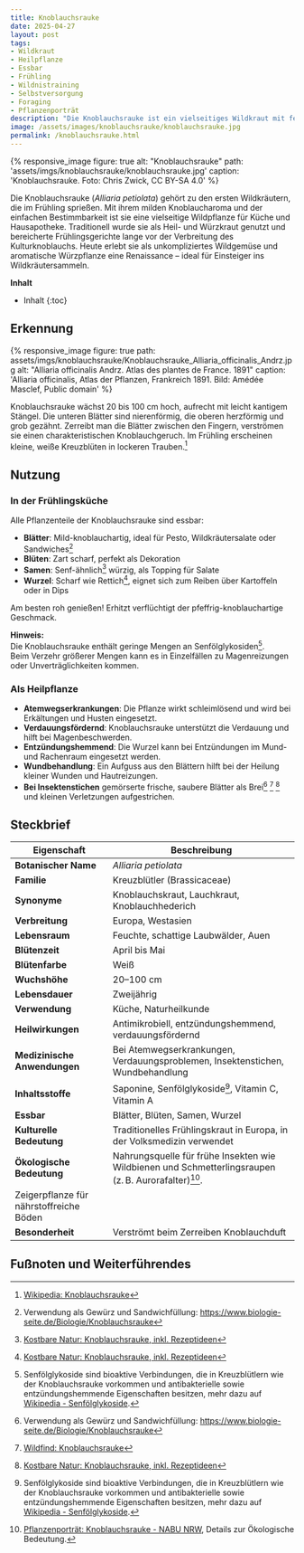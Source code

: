 ```yaml
---
title: Knoblauchsrauke
date: 2025-04-27
layout: post
tags:
- Wildkraut
- Heilpflanze
- Essbar
- Frühling
- Wildnistraining
- Selbstversorgung
- Foraging
- Pflanzenporträt
description: "Die Knoblauchsrauke ist ein vielseitiges Wildkraut mit feinem Knoblauchgeschmack. Erfahre alles über Erkennung, Nutzung in der Küche und Heilwirkung."
image: /assets/images/knoblauchsrauke/knoblauchsrauke.jpg
permalink: /knoblauchsrauke.html
---
```

{% responsive_image figure: true 
alt: "Knoblauchsrauke"
path: 'assets/imgs/knoblauchsrauke/knoblauchsrauke.jpg'
caption: 'Knoblauchsrauke. Foto: Chris Zwick, CC BY-SA 4.0' %}

Die Knoblauchsrauke (*Alliaria petiolata*) 
gehört zu den ersten Wildkräutern, die im Frühling sprießen.
Mit ihrem milden Knoblaucharoma und der einfachen Bestimmbarkeit 
ist sie eine vielseitige Wildpflanze für Küche und Hausapotheke.
Traditionell wurde sie als Heil- und Würzkraut genutzt 
und bereicherte Frühlingsgerichte lange vor der Verbreitung des Kulturknoblauchs.
Heute erlebt sie als unkompliziertes Wildgemüse und aromatische Würzpflanze 
eine Renaissance – ideal für Einsteiger ins Wildkräutersammeln.

**Inhalt**
* Inhalt
{:toc}

## Erkennung

{% responsive_image figure: true 
path: assets/imgs/knoblauchsrauke/Knoblauchsrauke_Alliaria_officinalis_Andrz.jpg
alt: "Alliaria officinalis Andrz. Atlas des plantes de France. 1891"
caption: 'Alliaria officinalis, Atlas der Pflanzen, Frankreich 1891. 
Bild: Amédée Masclef, Public domain' %}

Knoblauchsrauke wächst 20 bis 100 cm hoch, aufrecht mit leicht kantigem Stängel.
Die unteren Blätter sind nierenförmig, die oberen herzförmig und grob gezähnt.
Zerreibt man die Blätter zwischen den Fingern, verströmen sie einen charakteristischen Knoblauchgeruch.
Im Frühling erscheinen kleine, weiße Kreuzblüten in lockeren Trauben.[^wiki]

## Nutzung 

###  In der Frühlingsküche

Alle Pflanzenteile der Knoblauchsrauke sind essbar:

- **Blätter**: Mild-knoblauchartig, ideal für Pesto, Wildkräutersalate 
oder Sandwiches[^biologieseite]
- **Blüten**: Zart scharf, perfekt als Dekoration
- **Samen**: Senf-ähnlich[^kostbarenatur] würzig, als Topping für Salate
- **Wurzel**: Scharf wie Rettich[^kostbarenatur], 
eignet sich zum Reiben über Kartoffeln oder in Dips

Am besten roh genießen! Erhitzt verflüchtigt der pfeffrig-knoblauchartige Geschmack.

**Hinweis:**  
Die Knoblauchsrauke enthält geringe Mengen an Senfölglykosiden[^senfoelglykoside].  
Beim Verzehr größerer Mengen kann es in Einzelfällen zu Magenreizungen 
oder Unverträglichkeiten kommen.


### Als Heilpflanze

- **Atemwegserkrankungen**: Die Pflanze wirkt schleimlösend und wird bei Erkältungen und Husten eingesetzt.
- **Verdauungsfördernd**: Knoblauchsrauke unterstützt die Verdauung und hilft bei Magenbeschwerden.
- **Entzündungshemmend**: Die Wurzel kann bei Entzündungen im Mund- und Rachenraum eingesetzt werden.
- **Wundbehandlung**: Ein Aufguss aus den Blättern hilft bei der Heilung kleiner Wunden und Hautreizungen.
- **Bei Insektenstichen** gemörserte frische, saubere Blätter als Brei[^biologieseite] [^wildfind] [^kostbarenatur]
und kleinen Verletzungen aufgestrichen.

## Steckbrief

| **Eigenschaft**           | **Beschreibung**                                           |
|---------------------------|------------------------------------------------------------|
| **Botanischer Name**      | *Alliaria petiolata*                                       |
| **Familie**               | Kreuzblütler (Brassicaceae)                                |
| **Synonyme**              | Knoblauchskraut, Lauchkraut, Knoblauchhederich             |
| **Verbreitung**           | Europa, Westasien                                          |
| **Lebensraum**            | Feuchte, schattige Laubwälder, Auen                        |
| **Blütenzeit**            | April bis Mai                                              |
| **Blütenfarbe**           | Weiß                                                       |
| **Wuchshöhe**             | 20–100 cm                                                  |
| **Lebensdauer**           | Zweijährig                                                 |
| **Verwendung**            | Küche, Naturheilkunde                                      |
| **Heilwirkungen**         | Antimikrobiell, entzündungshemmend, verdauungsfördernd     |
| **Medizinische Anwendungen** | Bei Atemwegserkrankungen, Verdauungsproblemen, Insektenstichen, Wundbehandlung |
| **Inhaltsstoffe**         | Saponine, Senfölglykoside[^senfoelglykoside], Vitamin C, Vitamin A            |
| **Essbar**                | Blätter, Blüten, Samen, Wurzel                             |
| **Kulturelle Bedeutung**  | Traditionelles Frühlingskraut in Europa, in der Volksmedizin verwendet |
| **Ökologische Bedeutung** | Nahrungsquelle für frühe Insekten wie Wildbienen und Schmetterlingsraupen (z. B. Aurorafalter)[^nabu].
 Zeigerpflanze für nährstoffreiche Böden |
| **Besonderheit**          | Verströmt beim Zerreiben Knoblauchduft                     |

## Fußnoten und Weiterführendes

[^wiki]: [Wikipedia: Knoblauchsrauke](https://de.wikipedia.org/wiki/Knoblauchsrauke)
[^kostbarenatur]: [Kostbare Natur: Knoblauchsrauke, inkl. Rezeptideen](https://www.kostbarenatur.net/pflanzen/knoblauchsrauke/) 
[^wildfind]: [Wildfind: Knoblauchsrauke](https://wildfind.com/pflanzen/knoblauchsrauke)
[^biologieseite]: Verwendung als Gewürz und Sandwichfüllung: <https://www.biologie-seite.de/Biologie/Knoblauchsrauke>
[^nabu]: [Pflanzenporträt: Knoblauchsrauke - NABU NRW](https://nrw.nabu.de/tiere-und-pflanzen/aktionen-und-projekte/zeit-der-schmetterlinge/wissen/schmetterlingspflanzen/22786.html), Details zur Ökologische Bedeutung.
[^senfoelglykoside]: Senfölglykoside sind bioaktive Verbindungen, die in Kreuzblütlern wie der Knoblauchsrauke vorkommen und antibakterielle sowie entzündungshemmende Eigenschaften besitzen, mehr dazu auf [Wikipedia - Senfölglykoside](https://de.wikipedia.org/wiki/Senfölglykoside).
